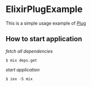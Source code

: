 # ElixirPlugExample

This is a simple usage example of [Plug](https://github.com/elixir-plug/plug)

## How to start application

_fetch all dependencies_

```
$ mix deps.get
```

_start application_

```
$ iex -S mix
```
